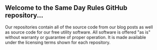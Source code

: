 ## Welcome to the Same Day Rules GitHub repository...
Our repositories contain all of the source code from our blog posts as well as source code for our free utility software. All software is offered "as is" without warranty or guarantee of proper operation. It is made available under the licensing terms shown for each repository.
